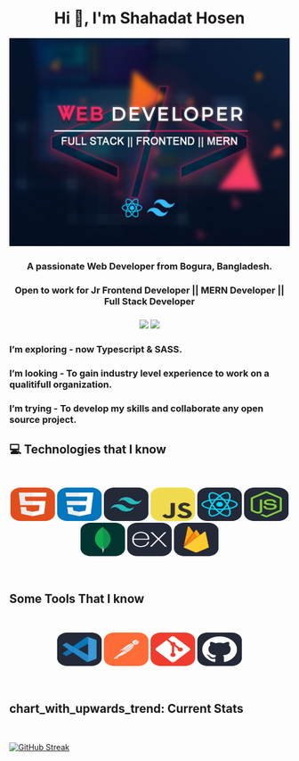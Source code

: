 <h1 align="center">Hi 👋, I'm Shahadat Hosen</h1>

[![Github Banner](https://raw.githubusercontent.com/shahadat74238/shahadat74238/main/assets/image/Github.jpg)](https://www.linkedin.com/in/md-shahadat-hosen-801164288/)

<h3 align="center">A passionate Web Developer from Bogura, Bangladesh.</h3>
<h3 align="center">Open to work for Jr Frontend Developer || MERN Developer || Full Stack Developer<h3>
  


  <div align="center">
    
[<img height="75" src="https://github.com/mir-hussain/mir-hussain/blob/main/images/icons/Linkedin.png">](https:https://www.linkedin.com/in/md-shahadat-hosen-801164288/)
[<img height="75" src="https://github.com/mir-hussain/mir-hussain/blob/main/images/icons/Facebook.png">](https://www.facebook.com/Shahadat.74238)
  </div>
  
###  I’m exploring - now Typescript & SASS. 
###  I’m looking - To gain industry level experience to work on a qualitifull organization. 
###  I’m trying - To develop my skills and collaborate any open source project.

  
  
  ## :computer: Technologies that I know
<br>
<p align="center">
<img src="https://raw.githubusercontent.com/shahadat74238/shahadat74238/e73763c4c1b25fa82933e8f6bd402cac6d64bd28/assets/Icons/HTML.svg" width="80" height="60"/>
<img src="https://raw.githubusercontent.com/shahadat74238/shahadat74238/e73763c4c1b25fa82933e8f6bd402cac6d64bd28/assets/Icons/CSS.svg" width="80" height="60"/>
<img src="https://raw.githubusercontent.com/shahadat74238/shahadat74238/26b7865a5ebc80c66f9d33200d07dcd042f6bb01/assets/Icons/TailwindCSS-Dark.svg" width="80" height="60"/>
<img src="https://raw.githubusercontent.com/shahadat74238/shahadat74238/26b7865a5ebc80c66f9d33200d07dcd042f6bb01/assets/Icons/JavaScript.svg" width="80" height="60"/>
<img src="https://raw.githubusercontent.com/shahadat74238/shahadat74238/26b7865a5ebc80c66f9d33200d07dcd042f6bb01/assets/Icons/React-Dark.svg" width="80" height="60"/>
<img src="https://raw.githubusercontent.com/shahadat74238/shahadat74238/26b7865a5ebc80c66f9d33200d07dcd042f6bb01/assets/Icons/NodeJS-Dark.svg" width="80" height="60"/>
<img src="https://raw.githubusercontent.com/shahadat74238/shahadat74238/26b7865a5ebc80c66f9d33200d07dcd042f6bb01/assets/Icons/MongoDB.svg" width="80" height="60"/>
<img src="https://raw.githubusercontent.com/shahadat74238/shahadat74238/26b7865a5ebc80c66f9d33200d07dcd042f6bb01/assets/Icons/ExpressJS-Dark.svg" width="80" height="60"/>
<img src="https://raw.githubusercontent.com/shahadat74238/shahadat74238/26b7865a5ebc80c66f9d33200d07dcd042f6bb01/assets/Icons/Firebase-Dark.svg" width="80" height="60"/>

</p>
<br/>
  
  ## Some Tools That I know

<br />
<p align="center">
  <img  src="https://raw.githubusercontent.com/shahadat74238/shahadat74238/26b7865a5ebc80c66f9d33200d07dcd042f6bb01/assets/Icons/VSCode-Dark.svg" width="80" height="60" />
  <img  src="https://raw.githubusercontent.com/shahadat74238/shahadat74238/26b7865a5ebc80c66f9d33200d07dcd042f6bb01/assets/Icons/Postman.svg" width="80" height="60" />
  <img  src="https://raw.githubusercontent.com/shahadat74238/shahadat74238/26b7865a5ebc80c66f9d33200d07dcd042f6bb01/assets/Icons/Git.svg" width="80" height="60" />
  <img  src="https://raw.githubusercontent.com/shahadat74238/shahadat74238/26b7865a5ebc80c66f9d33200d07dcd042f6bb01/assets/Icons/Github-Dark.svg" width="80" height="60" />
</p>
  
 <br />
  
  ## chart_with_upwards_trend: Current Stats

<br />
<p align="center">

  [![GitHub Streak](https://github-readme-streak-stats.herokuapp.com?user=shahadat74238&theme=dracula)](https://git.io/streak-stats)

</p>




  